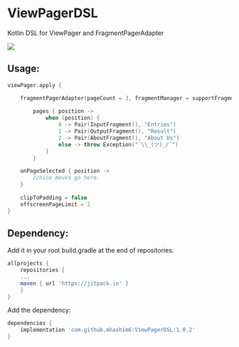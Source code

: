 
# ViewPagerDSL
Kotlin DSL for ViewPager and FragmentPagerAdapter

[![](https://jitpack.io/v/mhashim6/ViewPagerDSL.svg)](https://jitpack.io/#mhashim6/ViewPagerDSL)
## Usage:
```kotlin
viewPager.apply {

    fragmentPagerAdapter(pageCount = 3, fragmentManager = supportFragmentManager) {
    
        pages { position ->
			when (position) {
				0 -> Pair(InputFragment(), "Entries")
				1 -> Pair(OutputFragment(), "Result")
				2 -> Pair(AboutFragment(), "About Us")
				else -> throw Exception("¯\\_(ツ)_/¯")
            }
        }
    
    onPageSelected { position ->
        //nice moves go here.
    }
    
    clipToPadding = false
    offscreenPageLimit = 2
}
```
## Dependency:
Add it in your root build.gradle at the end of repositories:

```groovy
allprojects {
    repositories {
    ...
    maven { url 'https://jitpack.io' }
    }
}
```
Add the dependency:
```groovy
dependencies {
    implementation 'com.github.mhashim6:ViewPagerDSL:1.0.2'
}
```